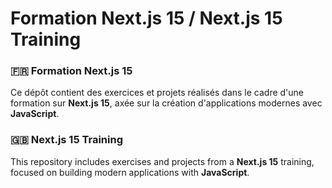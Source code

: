 # Formation Next.js 15 / Next.js 15 Training

### 🇫🇷 Formation Next.js 15

Ce dépôt contient des exercices et projets réalisés dans le cadre d'une formation sur **Next.js 15**, axée sur la création d'applications modernes avec **JavaScript**.

### 🇬🇧 Next.js 15 Training

This repository includes exercises and projects from a **Next.js 15** training, focused on building modern applications with **JavaScript**.
